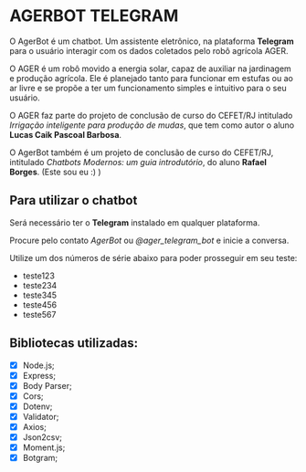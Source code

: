 # AGERBOT TELEGRAM

O AgerBot é um chatbot. Um assistente eletrônico, na plataforma **Telegram** para o usuário interagir com os dados coletados pelo robô agrícola AGER.

O AGER é um robô movido a energia solar, capaz de auxiliar na jardinagem e produção agrícola. Ele é planejado tanto para funcionar em estufas ou ao ar livre e se propõe a ter um funcionamento simples e intuitivo para o seu usuário.

O AGER faz parte do projeto de conclusão de curso do CEFET/RJ intitulado *Irrigação inteligente para produção de mudas*, que tem como autor o aluno **Lucas Caik Pascoal Barbosa**.

O AgerBot também é um projeto de conclusão de curso do CEFET/RJ, intitulado *Chatbots Modernos: um guia introdutório*, do aluno **Rafael Borges**. (Este sou eu :) )

## Para utilizar o chatbot

Será necessário ter o **Telegram** instalado em qualquer plataforma.

Procure pelo contato *AgerBot* ou *@ager_telegram_bot* e inicie a conversa.

Utilize um dos números de série abaixo para poder prosseguir em seu teste:

- teste123
- teste234
- teste345
- teste456
- teste567

## Bibliotecas utilizadas:

- [X] Node.js;
- [X] Express;
- [X] Body Parser;
- [X] Cors;
- [X] Dotenv;
- [X] Validator;
- [X] Axios;
- [X] Json2csv;
- [X] Moment.js;
- [X] Botgram;